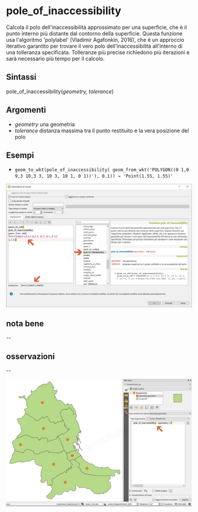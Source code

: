 # pole_of_inaccessibility

Calcola il polo dell'inaccessibilità approssimato per una superficie, che è il punto interno più distante dal contorno della superficie. Questa funzione usa l'algoritmo 'polylabel' (Vladimir Agafonkin, 2016), che è un approccio iterativo garantito per trovare il vero polo dell'inaccessibilità all'interno di una tolleranza specificata. Tolleranze più precise richiedono più iterazioni e sarà necessario più tempo per il calcolo.

## Sintassi

pole_of_inaccessibility(_geometry, tolerance_)

## Argomenti

* _geometry_ una geometria
* _tolerance_ distanza massima tra il punto restituito e la vera posizione del polo

## Esempi

* `geom_to_wkt(pole_of_inaccessibility( geom_from_wkt('POLYGON((0 1,0 9,3 10,3 3, 10 3, 10 1, 0 1))'), 0.1)) → 'Point(1.55, 1.55)'`

![](../../img/geometria/pole_of_inaccessibility/pole_of_inaccessibility1.png)

## nota bene

--

## osservazioni

--

![](../../img/geometria/pole_of_inaccessibility/pole_of_inaccessibility2.png)